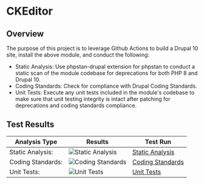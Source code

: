 # CKEditor

## Overview

The purpose of this project is to leverage Github Actions to build a Drupal 10 site, install the above module, and conduct the following:

* Static Analysis:  Use phpstan-drupal extension for phpstan to conduct a static scan of the module codebase for deprecations for both PHP 8 and Drupal 10.
* Coding Standards:  Check for compliance with Drupal Coding Standards.
* Unit Tests:  Execute any unit tests included in the module's codebase to make sure that unit testing integrity is intact after patching for deprecations and coding standards compliance.

## Test Results

| Analysis Type | Results | Test Run |
| ----- | ----- | ----- |
| Static Analysis: | ![Static Analysis](https://github.com/Drupal-10-Compatibility/ckeditor/actions/workflows/static_analysis.yml/badge.svg) | [Static Analysis](https://github.com/Drupal-10-Compatibility/ckeditor/actions/workflows/static_analysis.yml) |
| Coding Standards: | ![Coding Standards](https://github.com/Drupal-10-Compatibility/ckeditor/actions/workflows/coding_standards.yml/badge.svg) | [Coding Standards](https://github.com/Drupal-10-Compatibility/ckeditor/actions/workflows/coding_standards.yml) |
| Unit Tests: | ![Unit Tests](https://github.com/Drupal-10-Compatibility/ckeditor/actions/workflows/unit_tests.yml/badge.svg) | [Unit Tests](https://github.com/Drupal-10-Compatibility/ckeditor/actions/workflows/unit_tests.yml) |
